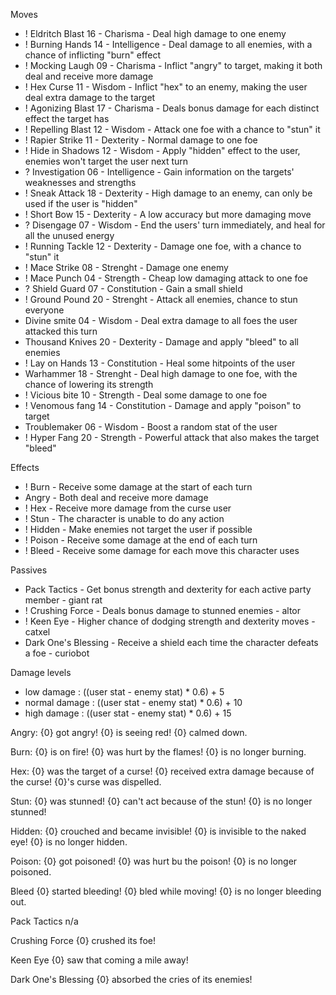 Moves
* ! Eldritch Blast       16  - Charisma          - Deal high damage to one enemy
* ! Burning Hands    14  - Intelligence      - Deal damage to all enemies, with a chance of inflicting "burn" effect
* ! Mocking Laugh   09  - Charisma          - Inflict "angry" to target, making it both deal and receive more damage
* ! Hex Curse            11 - Wisdom           - Inflict "hex" to an enemy, making the user deal extra damage to the target
* ! Agonizing Blast   17  - Charisma          - Deals bonus damage for each distinct effect the target has
* ! Repelling  Blast    12 - Wisdom           - Attack one foe with a chance to "stun" it
* ! Rapier Strike        11  - Dexterity          - Normal damage to one foe
* ! Hide in Shadows  12 - Wisdom           - Apply "hidden" effect to the user, enemies won't target the user next turn
* ? Investigation        06 - Intelligence       - Gain information on the targets' weaknesses and strengths
* ! Sneak Attack        18 - Dexterity          - High damage to an enemy, can only be used if the user is "hidden"
* ! Short Bow            15  - Dexterity          - A low accuracy but more damaging move
* ? Disengage            07 - Wisdom           - End the users' turn immediately, and heal for all the unused energy
* ! Running Tackle    12 - Dexterity          - Damage one foe, with a chance to "stun" it
* ! Mace Strike          08 - Strenght           - Damage one enemy
* ! Mace Punch         04 - Strength            -  Cheap low damaging attack to one foe
* ? Shield Guard        07 - Constitution     - Gain a small shield
* ! Ground Pound      20   - Strenght          - Attack all enemies, chance to stun everyone
* Divine smite          04   - Wisdom           - Deal extra damage to all foes the user attacked this turn
* Thousand Knives  20  -  Dexterity         - Damage and apply "bleed" to all enemies
* ! Lay on Hands       13 - Constitution     - Heal some hitpoints of the user
* Warhammer         18 - Strenght           - Deal high damage to one foe, with the chance of lowering its strength
* ! Vicious bite          10 - Strength           - Deal some damage to one foe
* ! Venomous fang    14 - Constitution    - Damage and apply "poison" to target
* Troublemaker        06 - Wisdom           - Boost a random stat of the user
* ! Hyper Fang           20 - Strength           - Powerful attack that also makes the target "bleed"


Effects
* ! Burn          - Receive some damage at the start of each turn
* Angry        - Both deal and receive more damage
* ! Hex           - Receive more damage from the curse user 
* ! Stun          - The character is unable to do any action
* ! Hidden     - Make enemies not target the user if possible
* ! Poison      - Receive some damage at the end of each turn
* ! Bleed        - Receive some damage for each move this character uses

Passives
* Pack Tactics                  - Get bonus strength and dexterity for each active party member       - giant rat
* ! Crushing Force             - Deals bonus damage to stunned enemies                                          - altor
* ! Keen Eye                      - Higher chance of dodging strength and dexterity moves                  - catxel
* Dark One's Blessing    - Receive a shield each time the character defeats a foe                       - curiobot

Damage levels
* low damage         :  ((user stat - enemy stat) * 0.6) + 5
* normal damage   :  ((user stat - enemy stat) * 0.6) + 10 
* high damage       :  ((user stat - enemy stat) * 0.6) + 15


Angry:
{0} got angry!
{0} is seeing red!
{0} calmed down.

Burn:
{0} is on fire!
{0} was hurt by the flames!
{0} is no longer burning.

Hex:
{0} was the target of a curse!
{0} received extra damage because of the curse!
{0}'s curse was dispelled.

Stun:
{0} was stunned!
{0} can't act because of the stun!
{0} is no longer stunned!

Hidden:
{0} crouched and became invisible!
{0} is invisible to the naked eye!
{0} is no longer hidden.

Poison:
{0} got poisoned!
{0} was hurt bu the poison!
{0} is no longer poisoned.

Bleed
{0} started bleeding!
{0} bled while moving!
{0} is no longer bleeding out.

Pack Tactics
n/a

Crushing Force
{0} crushed its foe!

Keen Eye
{0} saw that coming a mile away!

Dark One's Blessing
{0} absorbed the cries of its enemies!

